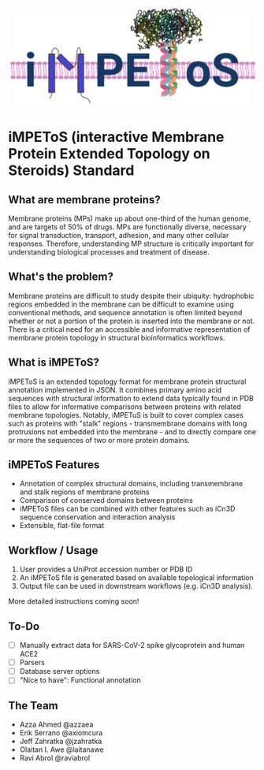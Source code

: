 ![iMPEToS Logo](img/impetos_logo.png)

# iMPEToS (interactive Membrane Protein Extended Topology on Steroids) Standard

## What are membrane proteins?
Membrane proteins (MPs) make up about one-third of the human genome, and are targets of 50% of drugs. MPs are functionally diverse, necessary for signal transduction, transport, adhesion, and many other cellular responses. Therefore, understanding MP structure is critically important for understanding biological processes and treatment of disease.

## What's the problem?
Membrane proteins are difficult to study despite their ubiquity: hydrophobic regions embedded in the membrane can be difficult to examine using conventional methods, and sequence annotation is often limited beyond whether or not a portion of the protein is inserted into the membrane or not. There is a critical need for an accessible and informative representation of membrane protein topology in structural bioinformatics workflows.

## What is iMPEToS?
iMPEToS is an extended topology format for membrane protein structural annotation implemented in JSON. It combines primary amino acid sequences with structural information to extend data typically found in PDB files to allow for informative comparisons between proteins with related membrane topologies. Notably, iMPETuS
is built to cover complex cases such as proteins with "stalk" regions - transmembrane domains with long protrusions not embedded into the membrane - and to directly compare one or more the sequences of two or more protein domains.

## iMPEToS Features
* Annotation of complex structural domains, including transmembrane and stalk regions of membrane proteins
* Comparison of conserved domains between proteins
* iMPEToS files can be combined with other features such as iCn3D sequence conservation and interaction analysis
* Extensible, flat-file format

## Workflow / Usage
1. User provides a UniProt accession number or PDB ID
2. An iMPEToS file is generated based on available topological information
3. Output file can be used in downstream workflows (e.g. iCn3D analysis).

More detailed instructions coming soon!

## To-Do
- [ ] Manually extract data for SARS-CoV-2 spike glycoprotein and human ACE2
- [ ] Parsers
- [ ] Database server options
- [ ] "Nice to have": Functional annotation

## The Team
* Azza Ahmed @azzaea
* Erik Serrano @axiomcura
* Jeff Zahratka @jzahratka
* Olaitan I. Awe @laitanawe
* Ravi Abrol @raviabrol
